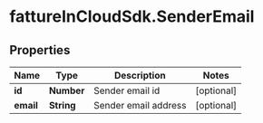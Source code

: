 # fattureInCloudSdk.SenderEmail

## Properties

Name | Type | Description | Notes
------------ | ------------- | ------------- | -------------
**id** | **Number** | Sender email id | [optional] 
**email** | **String** | Sender email address | [optional] 


